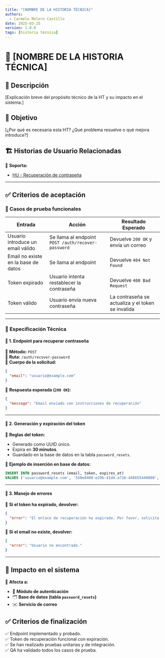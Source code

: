 ```yaml
---
title: "[NOMBRE DE LA HISTORIA TÉCNICA]"
authors:
  - Carmelo Molero Castillo
date: 2025-03-25
version: 1.0.0
tags: [historia técnica]
---
```


# 🔧 [NOMBRE DE LA HISTORIA TÉCNICA]

## 📖 **Descripción**  
[Explicación breve del propósito técnico de la HT y su impacto en el sistema.]  

## 🎯 **Objetivo**  
[¿Por qué es necesaria esta HT? ¿Qué problema resuelve o qué mejora introduce?]  

## 🏗 **Historias de Usuario Relacionadas**  
📌 **Soporta:**  
- [HU - Recuperación de contraseña](../hu/hu_recuperacion.md)  

---

## ✅ **Criterios de aceptación**  

### **📌 Casos de prueba funcionales**  
| Entrada | Acción | Resultado Esperado |
|---------|--------|--------------------|
| Usuario introduce un email válido | Se llama al endpoint `POST /auth/recover-password` | Devuelve `200 OK` y envía un correo |
| Email no existe en la base de datos | Se llama al endpoint | Devuelve `404 Not Found` |
| Token expirado | Usuario intenta restablecer la contraseña | Devuelve `400 Bad Request` |
| Token válido | Usuario envía nueva contraseña | La contraseña se actualiza y el token se invalida |

---

### **📌 Especificación Técnica**  

#### 🔹 **1. Endpoint para recuperar contraseña**  
📌 **Método:** `POST`  
📌 **Ruta:** `/auth/recover-password`  
📌 **Cuerpo de la solicitud:**  
```json
{
  "email": "usuario@example.com"
}
```
📌 **Respuesta esperada (`200 OK`):**  
```json
{
  "message": "Email enviado con instrucciones de recuperación"
}
```

---

#### 🔹 **2. Generación y expiración del token**
📌 **Reglas del token:**  
- Generado como UUID único.  
- Expira en **30 minutos**.  
- Guardado en la base de datos en la tabla `password_resets`.  

📌 **Ejemplo de inserción en base de datos:**  
```sql
INSERT INTO password_resets (email, token, expires_at)
VALUES ('usuario@example.com', '550e8400-e29b-41d4-a716-446655440000', NOW() + INTERVAL 30 MINUTE);
```

---

#### 🔹 **3. Manejo de errores**  
📌 **Si el token ha expirado, devolver:**  
```json
{
  "error": "El enlace de recuperación ha expirado. Por favor, solicita uno nuevo."
}
```
📌 **Si el email no existe, devolver:**  
```json
{
  "error": "Usuario no encontrado."
}
```

---

## 📌 **Impacto en el sistema**  
📌 **Afecta a:**  
- 📂 **Módulo de autenticación**  
- 🗂 **Base de datos (tabla `password_resets`)**  
- ✉️ **Servicio de correo**  

## ✅ **Criterios de finalización**  
✅ Endpoint implementado y probado.  
✅ Token de recuperación funcional con expiración.  
✅ Se han realizado pruebas unitarias y de integración.  
✅ QA ha validado todos los casos de prueba.  